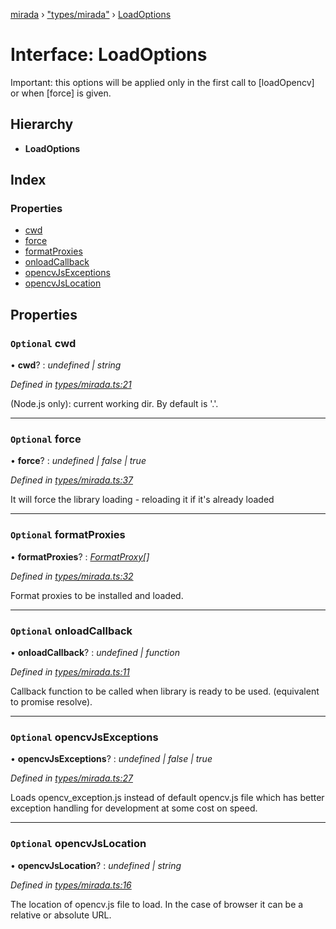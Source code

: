 [mirada](../README.md) › ["types/mirada"](../modules/_types_mirada_.md) › [LoadOptions](_types_mirada_.loadoptions.md)

# Interface: LoadOptions


Important: this options will be applied only in the first call to [loadOpencv] or when [force] is given.

## Hierarchy

* **LoadOptions**

## Index

### Properties

* [cwd](_types_mirada_.loadoptions.md#optional-cwd)
* [force](_types_mirada_.loadoptions.md#optional-force)
* [formatProxies](_types_mirada_.loadoptions.md#optional-formatproxies)
* [onloadCallback](_types_mirada_.loadoptions.md#optional-onloadcallback)
* [opencvJsExceptions](_types_mirada_.loadoptions.md#optional-opencvjsexceptions)
* [opencvJsLocation](_types_mirada_.loadoptions.md#optional-opencvjslocation)

## Properties

### `Optional` cwd

• **cwd**? : *undefined | string*

*Defined in [types/mirada.ts:21](https://github.com/cancerberoSgx/mirada/blob/e7b5ae6/mirada/src/types/mirada.ts#L21)*

(Node.js only): current working dir. By default is '.'.

___

### `Optional` force

• **force**? : *undefined | false | true*

*Defined in [types/mirada.ts:37](https://github.com/cancerberoSgx/mirada/blob/e7b5ae6/mirada/src/types/mirada.ts#L37)*

It will force the library loading - reloading it if it's already loaded

___

### `Optional` formatProxies

• **formatProxies**? : *[FormatProxy](../modules/_types_mirada_.md#formatproxy)[]*

*Defined in [types/mirada.ts:32](https://github.com/cancerberoSgx/mirada/blob/e7b5ae6/mirada/src/types/mirada.ts#L32)*

Format proxies to be installed and loaded.

___

### `Optional` onloadCallback

• **onloadCallback**? : *undefined | function*

*Defined in [types/mirada.ts:11](https://github.com/cancerberoSgx/mirada/blob/e7b5ae6/mirada/src/types/mirada.ts#L11)*

Callback function to be called when library is ready to be used. (equivalent to promise resolve).

___

### `Optional` opencvJsExceptions

• **opencvJsExceptions**? : *undefined | false | true*

*Defined in [types/mirada.ts:27](https://github.com/cancerberoSgx/mirada/blob/e7b5ae6/mirada/src/types/mirada.ts#L27)*

Loads opencv_exception.js instead of default opencv.js file which has better exception handling for
development at some cost on speed.

___

### `Optional` opencvJsLocation

• **opencvJsLocation**? : *undefined | string*

*Defined in [types/mirada.ts:16](https://github.com/cancerberoSgx/mirada/blob/e7b5ae6/mirada/src/types/mirada.ts#L16)*

The location of opencv.js file to load. In the case of browser it can be a relative or absolute URL.